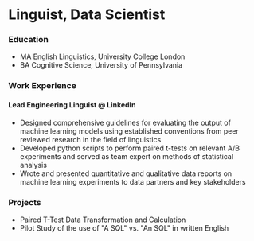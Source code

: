 # Linguist,  Data Scientist

### Education
- MA English Linguistics, University College London
- BA Cognitive Science, University of Pennsylvania

### Work Experience
#### Lead Engineering Linguist @ LinkedIn
- Designed comprehensive guidelines for evaluating the output of machine learning models using
established conventions from peer reviewed research in the field of linguistics
- Developed python scripts to perform paired t-tests on relevant A/B experiments and served as team expert on methods of statistical analysis
- Wrote and presented quantitative and qualitative data reports on machine learning experiments to data partners and key stakeholders

### Projects
- Paired T-Test Data Transformation and Calculation
- Pilot Study of the use of "A SQL" vs. "An SQL" in written English
